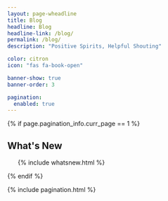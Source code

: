 ```yaml
---
layout: page-wheadline
title: Blog
headline: Blog
headline-link: /blog/
permalink: /blog/
description: "Positive Spirits, Helpful Shouting"

color: citron
icon: "fas fa-book-open"

banner-show: true
banner-order: 3

pagination:
  enabled: true
---
```


{% if page.pagination_info.curr_page == 1 %}
<div class="blurb news">
  <h2>What's New</h2>
    <ul>
      {% include whatsnew.html %}
    </ul>
</div>
{% endif %}

{% include pagination.html %}
